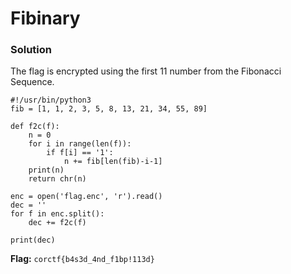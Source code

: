 # Fibinary

### Solution
The flag is encrypted using the first 11 number from the Fibonacci Sequence. 
```
#!/usr/bin/python3
fib = [1, 1, 2, 3, 5, 8, 13, 21, 34, 55, 89]

def f2c(f):
    n = 0
    for i in range(len(f)):
        if f[i] == '1':
            n += fib[len(fib)-i-1]
    print(n)
    return chr(n)

enc = open('flag.enc', 'r').read()
dec = ''
for f in enc.split():
	dec += f2c(f)

print(dec)
```
**Flag:** `corctf{b4s3d_4nd_f1bp!113d}`
